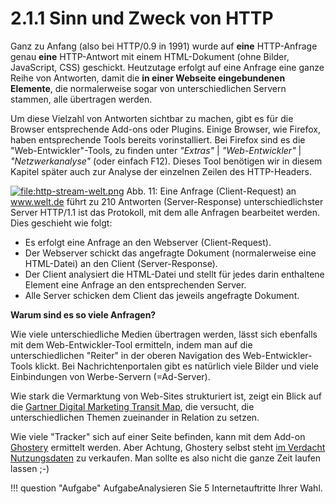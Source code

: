 # 2.1.1 Sinn und Zweck von HTTP


Ganz zu Anfang (also bei HTTP/0.9 in 1991) wurde auf **eine** HTTP-Anfrage genau **eine**
 HTTP-Antwort mit einem HTML-Dokument (ohne Bilder, JavaScript, CSS) 
geschickt. Heutzutage erfolgt auf eine Anfrage eine ganze Reihe von 
Antworten, damit die **in einer Webseite eingebundenen Elemente**, die normalerweise sogar von unterschiedlichen Servern stammen, alle übertragen werden.


Um diese Vielzahl von Antworten sichtbar zu machen, gibt es für 
die Browser entsprechende Add-ons oder Plugins. Einige Browser, wie 
Firefox, haben entsprechende Tools bereits vorinstalliert. Bei Firefox 
sind es die "Web-Entwickler"-Tools, zu finden unter *"Extras"* | *"Web-Entwickler"* | *"Netzwerkanalyse"* (oder einfach F12). Dieses Tool benötigen wir in diesem Kapitel später auch zur Analyse der einzelnen Zeilen des HTTP-Headers.



[![file:http-stream-welt.png](2.1.1%20Sinn%20und%20Zweck%20von%20HTTP-Dateien/Http-stream-welt.png "file:http-stream-welt.png")](https://isp.eduloop.de/mediawiki/images/isp.eduloop.de/1/1a/Http-stream-welt.png) Abb. 11: Eine Anfrage (Client-Request) an www.welt.de führt zu 210 Antworten (Server-Response) unterschiedlichster Server
HTTP/1.1 ist das Protokoll, mit dem alle Anfragen bearbeitet werden. Dies geschieht wie folgt: 



* Es erfolgt eine Anfrage an den Webserver (Client-Request).
* Der Webserver schickt das angefragte Dokument (normalerweise eine HTML-Datei) an den Client (Server-Response).
* Der Client analysiert die HTML-Datei und stellt für jedes darin enthaltene Element eine Anfrage an den entsprechenden Server.
* Alle Server schicken dem Client das jeweils angefragte Dokument.


  

**Warum sind es so viele Anfragen?**  

Wie viele unterschiedliche Medien übertragen werden, lässt sich 
ebenfalls mit dem Web-Entwickler-Tool ermitteln, indem man auf die 
unterschiedlichen "Reiter" in der oberen Navigation des 
Web-Entwickler-Tools klickt. Bei Nachrichtenportalen gibt es natürlich 
viele Bilder und viele Einbindungen von Werbe-Servern (=Ad-Server).


Wie stark die Vermarktung von Web-Sites strukturiert ist, zeigt ein Blick auf die [Gartner Digital Marketing Transit Map](https://www.gartner.com/technology/research/digital-marketing/transit-map.jsp), die versucht, die unterschiedlichen Themen zueinander in Relation zu setzen.


Wie viele "Tracker" sich auf einer Seite befinden, kann mit dem Add-on [Ghostery](https://www.ghostery.com/) ermittelt werden. Aber Achtung, Ghostery selbst steht [im Verdacht Nutzungsdaten](https://www.heise.de/newsticker/meldung/Kritik-an-Werbeblocker-Ghostery-1890879.html) zu verkaufen. Man sollte es also nicht die ganze Zeit laufen lassen ;-)



!!! question "Aufgabe"
 AufgabeAnalysieren Sie 5 Internetauftritte Ihrer Wahl.